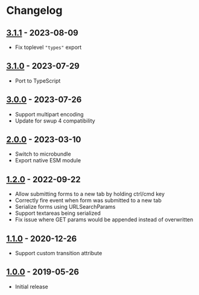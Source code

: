 # Changelog

<!-- ## [Unreleased] -->

## [3.1.1] - 2023-08-09

- Fix toplevel `"types"` export

## [3.1.0] - 2023-07-29

- Port to TypeScript

## [3.0.0] - 2023-07-26

- Support multipart encoding
- Update for swup 4 compatibility

## [2.0.0] - 2023-03-10

- Switch to microbundle
- Export native ESM module

## [1.2.0] - 2022-09-22

- Allow submitting forms to a new tab by holding ctrl/cmd key
- Correctly fire event when form was submitted to a new tab
- Serialize forms using URLSearchParams
- Support textareas being serialized
- Fix issue where GET params would be appended instead of overwritten

## [1.1.0] - 2020-12-26

- Support custom transition attribute

## [1.0.0] - 2019-05-26

- Initial release

[Unreleased]: https://github.com/swup/forms-plugin/compare/3.1.1...HEAD

[3.1.1]: https://github.com/swup/forms-plugin/releases/tag/3.1.1
[3.1.0]: https://github.com/swup/forms-plugin/releases/tag/3.1.0
[3.0.0]: https://github.com/swup/forms-plugin/releases/tag/3.0.0
[2.0.0]: https://github.com/swup/forms-plugin/releases/tag/2.0.0
[1.2.0]: https://github.com/swup/forms-plugin/releases/tag/1.2.0
[1.1.0]: https://github.com/swup/forms-plugin/releases/tag/1.1.0
[1.0.0]: https://github.com/swup/forms-plugin/releases/tag/1.0.0
